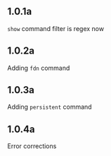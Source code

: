 ## 1.0.1a

`show` command filter is regex now

## 1.0.2a

Adding `fdn` command

## 1.0.3a

Adding `persistent` command

## 1.0.4a

Error corrections
